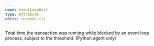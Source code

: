 ```yaml
---
name: eventLoopWait
type: attribute
units: seconds (s)
---
```


Total time the transaction was running while blocked by an event loop process, subject to the threshold. (Python agent only)